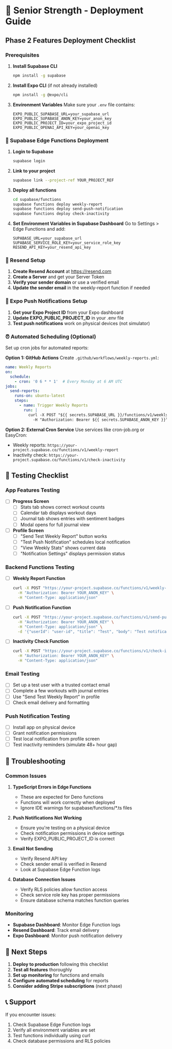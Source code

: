 # 🚀 Senior Strength - Deployment Guide

## Phase 2 Features Deployment Checklist

### Prerequisites

1. **Install Supabase CLI**
   ```bash
   npm install -g supabase
   ```

2. **Install Expo CLI** (if not already installed)
   ```bash
   npm install -g @expo/cli
   ```

3. **Environment Variables**
   Make sure your `.env` file contains:
   ```
   EXPO_PUBLIC_SUPABASE_URL=your_supabase_url
   EXPO_PUBLIC_SUPABASE_ANON_KEY=your_anon_key
   EXPO_PUBLIC_PROJECT_ID=your_expo_project_id
   EXPO_PUBLIC_OPENAI_API_KEY=your_openai_key
   ```

### 🔧 Supabase Edge Functions Deployment

1. **Login to Supabase**
   ```bash
   supabase login
   ```

2. **Link to your project**
   ```bash
   supabase link --project-ref YOUR_PROJECT_REF
   ```

3. **Deploy all functions**
   ```bash
   cd supabase/functions
   supabase functions deploy weekly-report
   supabase functions deploy send-push-notification
   supabase functions deploy check-inactivity
   ```

4. **Set Environment Variables in Supabase Dashboard**
   Go to Settings > Edge Functions and add:
   ```
   SUPABASE_URL=your_supabase_url
   SUPABASE_SERVICE_ROLE_KEY=your_service_role_key
   RESEND_API_KEY=your_resend_api_key
   ```

### 📧 Resend Setup

1. **Create Resend Account** at https://resend.com
2. **Create a Server** and get your Server Token
3. **Verify your sender domain** or use a verified email
4. **Update the sender email** in the weekly-report function if needed

### 📱 Expo Push Notifications Setup

1. **Get your Expo Project ID** from your Expo dashboard
2. **Update EXPO_PUBLIC_PROJECT_ID** in your .env file
3. **Test push notifications** work on physical devices (not simulator)

### ⏰ Automated Scheduling (Optional)

Set up cron jobs for automated reports:

**Option 1: GitHub Actions**
Create `.github/workflows/weekly-reports.yml`:
```yaml
name: Weekly Reports
on:
  schedule:
    - cron: '0 6 * * 1'  # Every Monday at 6 AM UTC
jobs:
  send-reports:
    runs-on: ubuntu-latest
    steps:
      - name: Trigger Weekly Reports
        run: |
          curl -X POST "${{ secrets.SUPABASE_URL }}/functions/v1/weekly-report" \
            -H "Authorization: Bearer ${{ secrets.SUPABASE_ANON_KEY }}"
```

**Option 2: External Cron Service**
Use services like cron-job.org or EasyCron:
- Weekly reports: `https://your-project.supabase.co/functions/v1/weekly-report`
- Inactivity check: `https://your-project.supabase.co/functions/v1/check-inactivity`

## 🧪 Testing Checklist

### App Features Testing

- [ ] **Progress Screen**
  - [ ] Stats tab shows correct workout counts
  - [ ] Calendar tab displays workout days
  - [ ] Journal tab shows entries with sentiment badges
  - [ ] Modal opens for full journal view

- [ ] **Profile Screen**
  - [ ] "Send Test Weekly Report" button works
  - [ ] "Test Push Notification" schedules local notification
  - [ ] "View Weekly Stats" shows current data
  - [ ] "Notification Settings" displays permission status

### Backend Functions Testing

- [ ] **Weekly Report Function**
  ```bash
  curl -X POST "https://your-project.supabase.co/functions/v1/weekly-report" \
    -H "Authorization: Bearer YOUR_ANON_KEY" \
    -H "Content-Type: application/json"
  ```

- [ ] **Push Notification Function**
  ```bash
  curl -X POST "https://your-project.supabase.co/functions/v1/send-push-notification" \
    -H "Authorization: Bearer YOUR_ANON_KEY" \
    -H "Content-Type: application/json" \
    -d '{"userId": "user-id", "title": "Test", "body": "Test notification"}'
  ```

- [ ] **Inactivity Check Function**
  ```bash
  curl -X POST "https://your-project.supabase.co/functions/v1/check-inactivity" \
    -H "Authorization: Bearer YOUR_ANON_KEY" \
    -H "Content-Type: application/json"
  ```

### Email Testing

- [ ] Set up a test user with a trusted contact email
- [ ] Complete a few workouts with journal entries
- [ ] Use "Send Test Weekly Report" in profile
- [ ] Check email delivery and formatting

### Push Notification Testing

- [ ] Install app on physical device
- [ ] Grant notification permissions
- [ ] Test local notification from profile screen
- [ ] Test inactivity reminders (simulate 48+ hour gap)

## 🐛 Troubleshooting

### Common Issues

1. **TypeScript Errors in Edge Functions**
   - These are expected for Deno functions
   - Functions will work correctly when deployed
   - Ignore IDE warnings for supabase/functions/*.ts files

2. **Push Notifications Not Working**
   - Ensure you're testing on a physical device
   - Check notification permissions in device settings
   - Verify EXPO_PUBLIC_PROJECT_ID is correct

3. **Email Not Sending**
   - Verify Resend API key
   - Check sender email is verified in Resend
   - Look at Supabase Edge Function logs

4. **Database Connection Issues**
   - Verify RLS policies allow function access
   - Check service role key has proper permissions
   - Ensure database schema matches function queries

### Monitoring

- **Supabase Dashboard**: Monitor Edge Function logs
- **Resend Dashboard**: Track email delivery
- **Expo Dashboard**: Monitor push notification delivery

## 🎯 Next Steps

1. **Deploy to production** following this checklist
2. **Test all features** thoroughly
3. **Set up monitoring** for functions and emails
4. **Configure automated scheduling** for reports
5. **Consider adding Stripe subscriptions** (next phase)

## 📞 Support

If you encounter issues:
1. Check Supabase Edge Function logs
2. Verify all environment variables are set
3. Test functions individually using curl
4. Check database permissions and RLS policies

